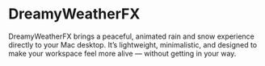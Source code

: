 # DreamyWeatherFX
DreamyWeatherFX brings a peaceful, animated rain and snow experience directly to your Mac desktop. It’s lightweight, minimalistic, and designed to make your workspace feel more alive — without getting in your way.
